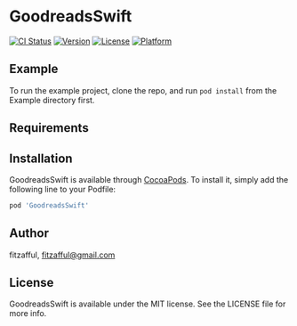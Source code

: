 # GoodreadsSwift

[![CI Status](https://img.shields.io/travis/fitzafful/GoodreadsSwift.svg?style=flat)](https://travis-ci.org/fitzafful/GoodreadsSwift)
[![Version](https://img.shields.io/cocoapods/v/GoodreadsSwift.svg?style=flat)](https://cocoapods.org/pods/GoodreadsSwift)
[![License](https://img.shields.io/cocoapods/l/GoodreadsSwift.svg?style=flat)](https://cocoapods.org/pods/GoodreadsSwift)
[![Platform](https://img.shields.io/cocoapods/p/GoodreadsSwift.svg?style=flat)](https://cocoapods.org/pods/GoodreadsSwift)

## Example

To run the example project, clone the repo, and run `pod install` from the Example directory first.

## Requirements

## Installation

GoodreadsSwift is available through [CocoaPods](https://cocoapods.org). To install
it, simply add the following line to your Podfile:

```ruby
pod 'GoodreadsSwift'
```

## Author

fitzafful, fitzafful@gmail.com

## License

GoodreadsSwift is available under the MIT license. See the LICENSE file for more info.
